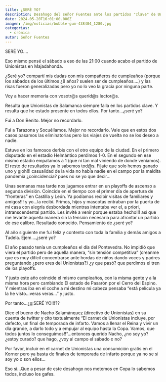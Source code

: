 ```yaml
---
title: ¿SERÉ YO?
description: Desahogo del señor Fuentes ante los partidos "clave" de Unionistas de Salamanca
date: 2024-05-20T16:01:00.000Z
imagen: /img/noticias/bubble-gum-438404_1280.jpg
categorias:
  - crónica
autor: Señor Fuentes
---
```

SERÉ YO….



Eso mismo pensé el sábado a eso de las 21:00 cuando acabo el partido de Unionistas en Majadahonda. 



¿Seré yo? compartí mis dudas con mis compañeros de cumpleaños (porque los sábados de los últimos ¿8 años? suelen ser de cumpleaños….) y las risas fueron generalizadas pero yo no lo veo la gracia por ninguna parte.



Voy a hacer memoria con vosotr@s querid@s lector@s. 



Resulta que Unionistas de Salamanca siempre falla en los partidos clave. Y resulta que he estado presente en todos ellos. Por tanto…¿seré yo?



Fui a Don Benito. Mejor no recordarlo. 



Fui a Tarazona y Socuéllamos. Mejor no recordarlo. Vale que en estos dos casos pasamos las eliminatorias pero los viajes de vuelta no se los deseo a nadie. 



Estuve en los famosos derbis con el otro equipo de la ciudad. En el primero disputado en el estadio Helmántico perdimos 1-0. En el segundo en ese mismo estadio empatamos a 1 (que ni tan mal viniendo de donde veníamos). El resto de resultados ya lo sabemos tod@s. Fíjate que solo hemos ganado uno y ¡¡¡oh!!! casualidad de la vida no había nadie en el campo por la maldita pandemia ¿coincidencia? pues no se yo que decir…



Unas semanas mas tarde nos jugamos entrar en un playoffs de ascenso a segunda división. Coincide en el tiempo con el primer día de apertura de “fronteras” en Castilla y León. Ya podíamos recibir visitas de familiares y amigos!!! y yo…la recibí. Primos, hijos y mascotas entraban por la puerta de mi casa con alegría desbordada mientras intentaba ver el, a priori, intranscendental partido. Les invité a venir porque estaba hecho!!! así que me levante aquella manera sin la tensión necesaria para afrontar un partido de ese calibre. Resultado conocido. Pensamiento de ¿seré yo? 



Al año siguiente me fui feliz y contento con toda la familia y demás amigos a Tudela. Ejem….¿seré yo? 



El año pasado tenía un cumpleaños el día del Pontevedra. No impidió que viera el partido pero de aquella manera, “sin tensión competitiva” (creanme que es muy difícil concentrarse ante hordas de niños dando voces y padres preguntando ¿pero eres del Unionistas?) ¿y que pasó? que perdimos el tren de los playoffs.



Y justo este año coincide el mismo cumpleaños, con la misma gente y a la misma hora pero cambiando El estado de Pasarón por el Cerro del Espino. Y mientras iba en el coche a mi destino mi cabeza pensaba “está película ya la he visto…veras veras…” y justo. 



Por tanto…¿¡¡¡SERÉ YO!!!??



Dice el bueno de Nacho Salamánquez (directivo de Unionistas) en su cuenta de twitter y cito textualmente “El carnet de Unionistas incluye, por defecto, un final de temporada de infarto. Vamos a llenar el Reina y vivir un día grande, a darlo todo y a empujar al equipo hasta la Copa. Vamos, que todos juntos lo conseguimos!!”…entonces querido Nacho, ¿no soy yo? ¿estoy curado? que hago, ¿voy al campo el sábado o no?



Por favor, incluir en el carnet de Unionistas una consumición gratis en el Korner pero ya basta de finales de temporada de infarto porque ya no se si soy yo o son ellos…



Eso si…Que a pesar de este desahogo nos metemos en Copa lo sabemos todos, incluso los gafes.
